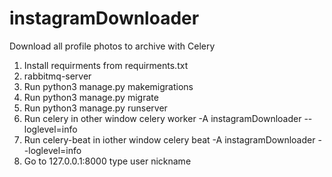 # instagramDownloader
Download all profile photos to archive with Celery


1) Install requirments from requirments.txt
2) rabbitmq-server
3) Run python3 manage.py makemigrations   
4) Run python3 manage.py migrate
5) Run python3 manage.py runserver
6) Run celery in other window celery worker -A instagramDownloader --loglevel=info
7) Run celery-beat in iother window celery beat -A instagramDownloader --loglevel=info
8) Go to 127.0.0.1:8000  type user nickname
